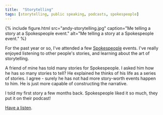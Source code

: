 ```yaml
---
title:  "Storytelling"
tags: [storytelling, public speaking, podcasts, spokespeople]
---
```


{% include figure.html src="andy-storytelling.jpg" caption="Me telling a story at a Spokespeople event." alt="Me telling a story at a Spokespeople event." %}

For the past year or so, I've attended a few [Spokespeople](http://spokesppl.org/) events. I've really enjoyed listening to other people's stories, and learning about the art of storytelling. 

A friend of mine has told many stories for Spokespeople. I asked him how he has so many stories to tell? He explained he thinks of his life as a series of stories. I agree - surely he has not had more story-worth events happen to him. He is just more capable of constructing the narrative. 

I told my first story a few months back. Spokespeople liked it so much, they put it on their podcast! 

[Have a listen](http://spokesppl.org/2014/12/24/podcast-70-herring-today-gone-tomorrow/).